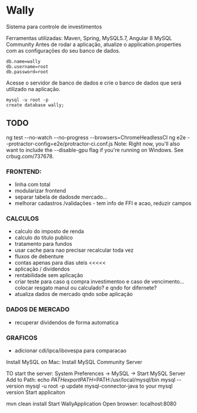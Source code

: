 # Wally
Sistema para controle de investimentos

Ferramentas utilizadas: Maven, Spring, MySQL5.7, Angular 8
MySQL Community
Antes de rodar a aplicação, atualize o application.properties com as configurações do seu banco de dados.
```
db.name=wally
db.username=root
db.password=root
```

Acesse o servidor de banco de dados e crie o banco de dados que será utilizado na aplicação. 
```
mysql -u root -p 
create database wally;
```

## TODO
ng test --no-watch --no-progress --browsers=ChromeHeadlessCI
ng e2e --protractor-config=e2e/protractor-ci.conf.js
Note: Right now, you'll also want to include the --disable-gpu flag if you're running on Windows. See crbug.com/737678.


### FRONTEND:
- linha com total
- modularizar frontend
- separar tabela de dadosde mercado... 
- melhorar cadastros /validações - tem info de FFI e acao, reduzir campos


### CALCULOS
- calculo do imposto de renda
- calculo do titulo publico
- tratamento para fundos
- usar cache para nao precisar recalcular toda vez
- fluxos de debenture
- contas apenas para dias uteis <<<<<
- aplicação  /  dividendos
- rentabilidade sem aplicação
- criar teste para caso q compra investimentoo e caso de vencimento... colocar resgato manul ou calculado? e qndo for difernete?
- atualiza dados de mercado qndo sobe aplicação

### DADOS DE MERCADO
- recuperar dividendos de forma automatica

### GRAFICOS
- adicionar cdi/ipca/ibovespa para comparacao

Install MySQL on Mac:
Install MySQL Community Server

TO start the server: System Preferences -> MySQL -> Start MySQL Server
Add to Path:
echo $PATH
export PATH=$PATH:/usr/local/mysql/bin
mysql --version
mysql -u root -p
update mysql-connector-java to your mysql version
Start applicaiton

mvn clean install
Start WallyApplication
Open browser: localhost:8080
